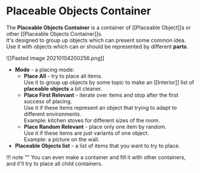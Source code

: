 # **Placeable Objects Container**
The **Placeable Objects Container** is a container of [[Placeable Object]]s or other [[Placeable Objects Container]]s.  
It's designed to group up objects which can present some common idea.   
Use it with objects which can or should be represented by different **parts**.  

![[Pasted image 20210104200256.png]]


- **Mode** - a placing mode:
	- **Place All** - try to place all items.   
	Use it to group up objects by some topic to make an [[Interior]] list of **placeable objects** a bit cleaner.
	- **Place First Relevant** - iterate over items and stop after the first success of placing.   
	Use it if these items represent an object that trying to adapt to different environments.  
	Example: kitchen stoves for different sizes of the room.   
	- **Place Random Relevant** - place only one item by random.  
	Use it if these items are just variants of one object.   
	Example: a picture on the wall.  
- **Placeable Objects list** - a list of items that you want to try to place.

!!! note ""
	You can even make a container and fill it with other containers, and it'll try to place all child containers. 
